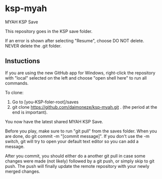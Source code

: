 ksp-myah
========

MYAH KSP Save

This repository goes in the KSP save folder.

If an error is shown after selecting "Resume", choose DO NOT delete. NEVER delete the .git folder.

## Instuctions

If you are using the new GitHub app for Windows, right-click the repository with "local" selected on the left and choose "open shell here" to run all commands.

To clone:

1. Go to [you-KSP-foler-root]/saves
2. git clone https://github.com/daimoneze/ksp-myah.git . (the period at the end is important).

You now have the latest shared MYAH KSP Save.

Before you play, make sure to run "git pull" from the saves folder.
When you are done, do git commit -m "[commit message]". If you don't use the -m switch, git will try to open your default text editor so you can add a message.

After you commit, you should either do a another git pull in case some changes were made (not likely) followed by a git push, or simply skip to git push. The push will finally update the remote repository with your newly merged changes.
